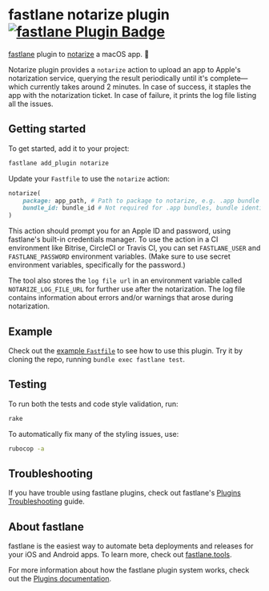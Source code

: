 # fastlane notarize plugin [![fastlane Plugin Badge](https://rawcdn.githack.com/fastlane/fastlane/master/fastlane/assets/plugin-badge.svg)](https://rubygems.org/gems/fastlane-plugin-notarize)

[fastlane](https://github.com/fastlane/fastlane) plugin to [notarize](https://developer.apple.com/documentation/security/notarizing_your_app_before_distribution) a macOS app. 🛂

Notarize plugin provides a `notarize` action to upload an app to Apple's notarization service, querying the result periodically until it's complete—which currently takes around 2 minutes. In case of success, it staples the app with the notarization ticket. In case of failure, it prints the log file listing all the issues.

## Getting started

To get started, add it to your project:

```bash
fastlane add_plugin notarize
```

Update your `Fastfile` to use the `notarize` action:
```ruby
notarize(
    package: app_path, # Path to package to notarize, e.g. .app bundle or disk image
    bundle_id: bundle_id # Not required for .app bundles, bundle identifier to uniquely identify the package.
)
```

This action should prompt you for an Apple ID and password, using fastlane's built-in credentials manager. To use the action in a CI environment like Bitrise, CircleCI or Travis CI, you can set `FASTLANE_USER` and `FASTLANE_PASSWORD` environment variables. (Make sure to use secret environment variables, specifically for the password.)

The tool also stores the `log file url` in an environment variable called `NOTARIZE_LOG_FILE_URL` for further use after the notarization. The log file contains information about errors and/or warnings that arose during notarization.

## Example

Check out the [example `Fastfile`](fastlane/Fastfile) to see how to use this plugin. Try it by cloning the repo, running `bundle exec fastlane test`.

## Testing

To run both the tests and code style validation, run:

```bash
rake
```

To automatically fix many of the styling issues, use:
```bash
rubocop -a
```

## Troubleshooting

If you have trouble using fastlane plugins, check out fastlane's [Plugins Troubleshooting](https://docs.fastlane.tools/plugins/plugins-troubleshooting/) guide.

## About fastlane

fastlane is the easiest way to automate beta deployments and releases for your iOS and Android apps. To learn more, check out [fastlane.tools](https://fastlane.tools).

For more information about how the fastlane plugin system works, check out the [Plugins documentation](https://docs.fastlane.tools/plugins/create-plugin/).
